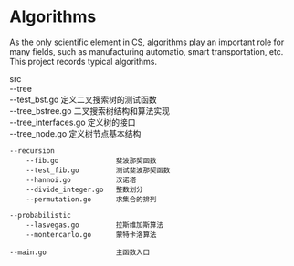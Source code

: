 # Algorithms
As the only scientific element in CS, algorithms play an important role for many fields, such as manufacturing automatio, smart transportation, etc. This project records typical algorithms.


src     
	--tree      
		--test_bst.go 		  定义二叉搜索树的测试函数  
		--tree_bstree.go      二叉搜索树结构和算法实现  
		--tree_interfaces.go  定义树的接口  
		--tree_node.go        定义树节点基本结构  
  
	--recursion  
		--fib.go 			  斐波那契函数  
		--test_fib.go  		  测试斐波那契函数  
		--hannoi.go 		  汉诺塔  
		--divide_integer.go   整数划分  
		--permutation.go      求集合的排列  
  
	--probabilistic  
		--lasvegas.go  		  拉斯维加斯算法  
		--montercarlo.go 	  蒙特卡洛算法  
  
	--main.go 				  主函数入口   
